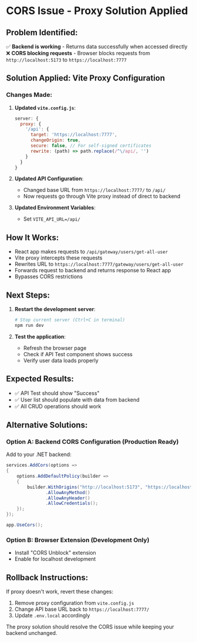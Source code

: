 # CORS Issue - Proxy Solution Applied

## Problem Identified:
✅ **Backend is working** - Returns data successfully when accessed directly
❌ **CORS blocking requests** - Browser blocks requests from `http://localhost:5173` to `https://localhost:7777`

## Solution Applied: Vite Proxy Configuration

### Changes Made:

1. **Updated `vite.config.js`**:
   ```javascript
   server: {
     proxy: {
       '/api': {
         target: 'https://localhost:7777',
         changeOrigin: true,
         secure: false, // For self-signed certificates
         rewrite: (path) => path.replace(/^\/api/, '')
       }
     }
   }
   ```

2. **Updated API Configuration**:
   - Changed base URL from `https://localhost:7777/` to `/api/`
   - Now requests go through Vite proxy instead of direct to backend

3. **Updated Environment Variables**:
   - Set `VITE_API_URL=/api/`

## How It Works:
- React app makes requests to `/api/gateway/users/get-all-user`
- Vite proxy intercepts these requests
- Rewrites URL to `https://localhost:7777/gateway/users/get-all-user`
- Forwards request to backend and returns response to React app
- Bypasses CORS restrictions

## Next Steps:

1. **Restart the development server**:
   ```bash
   # Stop current server (Ctrl+C in terminal)
   npm run dev
   ```

2. **Test the application**:
   - Refresh the browser page
   - Check if API Test component shows success
   - Verify user data loads properly

## Expected Results:
- ✅ API Test should show "Success"
- ✅ User list should populate with data from backend
- ✅ All CRUD operations should work

## Alternative Solutions:

### Option A: Backend CORS Configuration (Production Ready)
Add to your .NET backend:
```csharp
services.AddCors(options =>
{
    options.AddDefaultPolicy(builder =>
    {
        builder.WithOrigins("http://localhost:5173", "https://localhost:5173")
               .AllowAnyMethod()
               .AllowAnyHeader()
               .AllowCredentials();
    });
});

app.UseCors();
```

### Option B: Browser Extension (Development Only)
- Install "CORS Unblock" extension
- Enable for localhost development

## Rollback Instructions:
If proxy doesn't work, revert these changes:
1. Remove proxy configuration from `vite.config.js`
2. Change API base URL back to `https://localhost:7777/`
3. Update `.env.local` accordingly

The proxy solution should resolve the CORS issue while keeping your backend unchanged.
